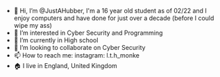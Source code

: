 - 👋 Hi, I’m @JustAHubber, I'm a 16 year old student as of 02/22 and I enjoy computers and have done for just over a decade (before I could wipe my ass)
- 👀 I’m interested in Cyber Security and Programming
- 🌱 I’m currently in High school
- 💞️ I’m looking to collaborate on Cyber Security
- 📫 How to reach me: instagram: l.t.h_monke
- 🏠 I live in England, United Kingdom

<!---
JustAHubber/JustAHubber is a ✨ special ✨ repository because its `README.md` (this file) appears on your GitHub profile.
You can click the Preview link to take a look at your changes.
--->

